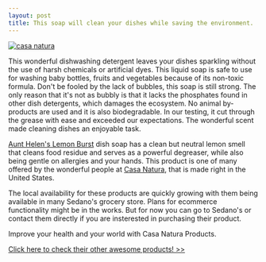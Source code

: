 ```yaml
---
layout: post
title: This soap will clean your dishes while saving the environment.
---
```


[![casa natura](http://casanaturaproducts.com/wp-content/uploads/2014/07/Dish1200X480-1024x409.jpg)](http://casanaturaproducts.com/portfolio-item/aunt-helens-lemon-burst-dish-soap/)

This wonderful dishwashing detergent leaves your dishes sparkling without the use of harsh chemicals or artificial dyes. This liquid soap is safe to use for washing baby bottles, fruits and vegetables because of its non-toxic formula. Don't be fooled by the lack of bubbles, this soap is still strong. The only reason that it's not as bubbly is that it lacks the phosphates found in other dish detergents, which damages the ecosystem. No animal by-products are used and it is also biodegradable. In our testing, it cut through the grease with ease and exceeded our expectations. The wonderful scent made cleaning dishes an enjoyable task.

[Aunt Helen's Lemon Burst](http://casanaturaproducts.com/portfolio-item/aunt-helens-lemon-burst-dish-soap/) dish soap has a clean but neutral lemon smell that cleans food residue and serves as a powerful degreaser, while also being gentle on allergies and your hands. This product is one of many offered by the wonderful people at [Casa Natura](http://casanaturaproducts.com/), that is made right in the United States.

The local availability for these products are quickly growing with them being available in many Sedano's grocery store. Plans for ecommerce functionality might be in the works. But for now you can go to Sedano's or contact them directly if you are insterested in purchasing their product. 

Improve your health and your world with Casa Natura Products.  


[Click here to check their other awesome products! >>](http://casanaturaproducts.com/products_page/)


